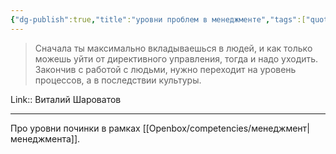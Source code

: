 ```yaml
---
{"dg-publish":true,"title":"уровни проблем в менеджменте","tags":["quotes"],"date":"2023-01-12T11:38:22+04:00","modified_at":"2024-05-06T09:45:05+03:00","aliases":"уровни проблем в менеджменте","dg-path":"/quotes/202301121138.md","permalink":"/quotes/202301121138/","dgPassFrontmatter":true}
---
```



> Сначала ты максимально вкладываешься в людей, и как только можешь уйти от директивного управления, тогда и надо уходить. Закончив с работой с людьми, нужно переходит на уровень процессов, а в последствии культуры.

Link:: Виталий Шароватов

---

Про уровни починки в рамках [[Openbox/competencies/менеджмент\|менеджмента]].

